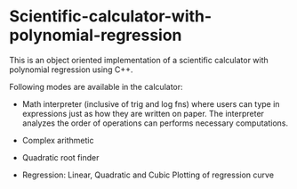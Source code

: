# Scientific-calculator-with-polynomial-regression

This is an object oriented implementation of a scientific calculator with polynomial regression using C++.

Following modes are available in the calculator:

* Math interpreter (inclusive of trig and log fns) where users can type in expressions just as how they are written on paper. The interpreter analyzes the order of operations can performs necessary computations.

* Complex arithmetic 

* Quadratic root finder

* Regression:
   Linear, Quadratic and Cubic
   Plotting of regression curve
   
  
